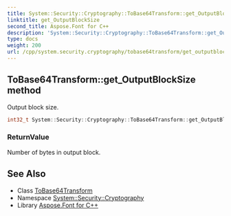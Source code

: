 ```yaml
---
title: System::Security::Cryptography::ToBase64Transform::get_OutputBlockSize method
linktitle: get_OutputBlockSize
second_title: Aspose.Font for C++
description: 'System::Security::Cryptography::ToBase64Transform::get_OutputBlockSize method. Output block size in C++.'
type: docs
weight: 200
url: /cpp/system.security.cryptography/tobase64transform/get_outputblocksize/
---
```

## ToBase64Transform::get_OutputBlockSize method


Output block size.

```cpp
int32_t System::Security::Cryptography::ToBase64Transform::get_OutputBlockSize()
```


### ReturnValue

Number of bytes in output block.

## See Also

* Class [ToBase64Transform](../)
* Namespace [System::Security::Cryptography](../../)
* Library [Aspose.Font for C++](../../../)
